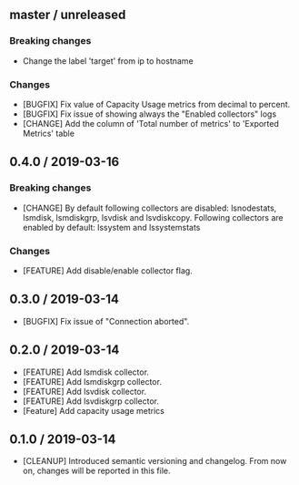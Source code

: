 ## master / unreleased

### **Breaking changes**

* Change the label 'target' from ip to hostname

### Changes

* [BUGFIX] Fix value of Capacity Usage metrics from decimal to percent.
* [BUGFIX] Fix issue of showing always the "Enabled collectors" logs
* [CHANGE] Add the column of 'Total number of metrics' to 'Exported Metrics' table

## 0.4.0 / 2019-03-16

### **Breaking changes**

* [CHANGE] By default following collectors are disabled: lsnodestats, lsmdisk,
           lsmdiskgrp, lsvdisk and lsvdiskcopy. Following collectors are
           enabled by default: lssystem and lssystemstats

### Changes

* [FEATURE] Add disable/enable collector flag.

## 0.3.0 / 2019-03-14

* [BUGFIX] Fix issue of "Connection aborted".

## 0.2.0 / 2019-03-14

* [FEATURE] Add lsmdisk collector.
* [FEATURE] Add lsmdiskgrp collector.
* [FEATURE] Add lsvdisk collector.
* [FEATURE] Add lsvdiskgrp collector.
* [Feature] Add capacity usage metrics

## 0.1.0 / 2019-03-14
* [CLEANUP] Introduced semantic versioning and changelog. From now on,
  changes will be reported in this file.
